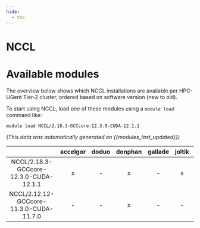 ```yaml
---
hide:
  - toc
---
```


NCCL
====

# Available modules


The overview below shows which NCCL installations are available per HPC-UGent Tier-2 cluster, ordered based on software version (new to old).

To start using NCCL, load one of these modules using a `module load` command like:

```shell
module load NCCL/2.18.3-GCCcore-12.3.0-CUDA-12.1.1
```

*(This data was automatically generated on {{modules_last_updated}})*  

| |accelgor|doduo|donphan|gallade|joltik|shinx|
| :---: | :---: | :---: | :---: | :---: | :---: | :---: |
|NCCL/2.18.3-GCCcore-12.3.0-CUDA-12.1.1|x|-|x|-|x|x|
|NCCL/2.12.12-GCCcore-11.3.0-CUDA-11.7.0|-|-|x|-|-|-|
